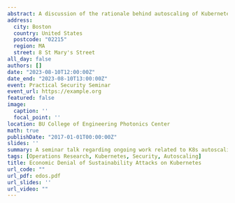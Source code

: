 ```yaml
---
abstract: A discussion of the rationale behind autoscaling of Kubernetes pods, and potential research directions inspired by the potential for attacks designed to exploit perceived weaknesses in the autoscaling procedure itself.
address:
  city: Boston
  country: United States
  postcode: "02215"
  region: MA
  street: 8 St Mary's Street
all_day: false
authors: []
date: "2023-08-10T12:00:00Z"
date_end: "2023-08-10T13:00:00Z"
event: Practical Security Seminar
event_url: https://example.org
featured: false
image:
  caption: ''
  focal_point: ''
location: BU College of Engineering Photonics Center
math: true
publishDate: "2017-01-01T00:00:00Z"
slides: ''
summary: A seminar talk regarding ongoing work related to K8s autoscaling.
tags: [Operations Research, Kubernetes, Security, Autoscaling]
title: Economic Denial of Sustainability Attacks on Kubernetes
url_code: ""
url_pdf: edos.pdf
url_slides: ''
url_video: ""
---
```



